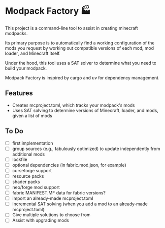 # Modpack Factory 🏭
This project is a command-line tool to assist in creating minecraft modpacks.

Its primary purpose is to automatically find a working configuration of the mods you request 
by working out compatible versions of each mod, mod loader, and Minecraft itself.

Under the hood, this tool uses a SAT solver to determine what you need to build your modpack.

Modpack Factory is inspired by cargo and uv for dependency management.

## Features
- Creates mcproject.toml, which tracks your modpack's mods
- Uses SAT solving to determine versions of Minecraft, loader, and mods, given a list of mods

## To Do
- [ ] first implementation
- [ ] group sources (e.g., fabulously optimized) to update independently from additional mods
- [ ] lockfile
- [ ] optional dependencies (in fabric.mod.json, for example)
- [ ] curseforge support
- [ ] resource packs
- [ ] shader packs
- [ ] neo/forge mod support
- [ ] fabric MANIFEST.MF data for fabric versions?
- [ ] import an already-made mcproject.toml
- [ ] incremental SAT solving (when you add a mod to an already-made mcproject.toml)
- [ ] Give multiple solutions to choose from
- [ ] Assist with upgrading mods
